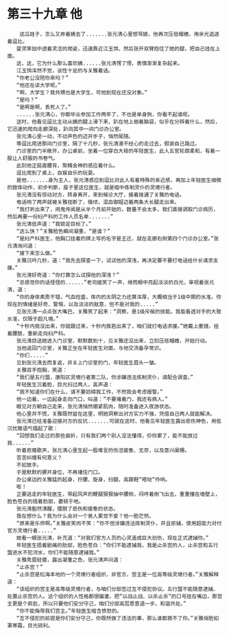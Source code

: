# 第三十九章 他
        这瓜娃子，怎么又奔着姨去了.......张元清心里想骂娘，他再次压低帽檐，用余光追逐着逗比。
       婴灵笨拙中透着灵活的爬姿，迅速靠近江玉饵，然后张开双臂抱住了她的腿，把自己挂在上面。
       这，这，它为什么那么喜欢姨......张元清愣了愣，表情渐渐复杂起来。
       江玉饵浑然不觉，谈性十足的与关雅着话。
       “你老公没陪你来吗？”
       “他还在读大学呢。”
       “啊，大学生？我外甥也是大学生，可他到现在还没对象。”
       “是吗？”
       “是啊是啊，丢死人了。”
       ......张元清心，你都毕业参加工作两年了，不也是单身狗，你看不起谁呢。
       这时，他看见逗比主动从姨的腿上滑下来，趴在地上翘着脑袋，似乎在分辨着什么，然后，它迅速的爬向走廊深处，趴向其中一间门诊办公室。
       张元清心里一动，不动声色的迈开步子，悄然尾随。
       等逗比爬进那间门诊室，隔了十几秒，张元清漫不经心的走过去，假装自己路过。
       门诊室的门半敞开，办公桌前，坐着一位穿白大褂的年轻医生，此人五官轮廓柔和，有着一股让人舒服的书卷气。
       此刻他正挺直腰背，聚精会神的感应着什么。
       逗比爬到了桌上，自娱自乐的玩耍。
       是他.......身为主人，张元清感应到逗比对此人有着特殊的亲近感，再加上年轻医生细微的肢体动作，初步判断，屋子里这位医生，就是暗中炼制灵仆的灵境行者。
       张元清没有惊动对方，转身离开，来到候诊大厅，接着拨通了关雅的电话。
       电话响了两声就被关雅挂断了，俄顷，混血御姐迈着两条大长腿走出来。
       “我打听出来了，闹鬼传闻是从半个月前开始的，数量不会太多，我们直接调取门诊病历，然后再要一份妇产科的工作人员名单.......”
       张元清低声道：“我锁定目标了。”
       “这么快？”关雅脸色瞬间凝重，“是谁？”
       “是妇产科医生，他胸口挂着的牌上写的名字是王迁，就在走廊右侧第四个门诊办公室。”张元清询问道：
       “接下来怎么做。”
       关雅沉吟几秒，道：“我先去探查一下，试试他的深浅，再决定要不要打电话给什长请求支援。”
       张元清好奇道：“你打算怎么试探他的深浅？”
       “总感觉你的话怪怪的......”老司姬笑了一声，继而眼中亮起淡淡的白光，审视着张元清，道：
       “你的身体素质不错，气血旺盛，体内的太阴之力还算浑厚，大概相当于1级中期的水准。你现在的情绪是好奇、警惕，以及淡淡的敌意，但不是对我的.....”
       见张元清一点点张大嘴巴，关雅笑了起来：“洞察，是1级斥候的技能。我能看透对手的大致水准，仅限于超凡境。”
       “十秒内我没出来，你就跟过来，十秒内我若出来了，咱们就打电话求援。”她戴上墨镜，扭着腰肢，重新走向妇产科。
       张元清目送她进入门诊室，默默数到十，见关雅还没出来，立刻压低帽檐，开始行动。
       当他返回门诊室，关雅正坐在年轻医生对面，与他交流备孕常识。
       “你们.....”
       见到张元清去而复返，并关上门诊室的门，年轻医生眉头一皱。
       关雅双手抱胸，笑道：
       “我们是五行盟，康阳区灵境行者第二队，你涉嫌违法炼制灵仆，请配合调查。”
       年轻医生沉着脸，目光扫过两人，高声道：
       “我不知道你们在什么，请不要妨碍我工作，不然我会考虑报警。”
       他一边着，一边起身走向门口，叫道：“不要堵着门，我还有病人。”
       眼见对方朝自己走来，张元清悄然绷紧肌肉，随时准备进入夜游状态。
       他心里并不慌，关雅既然留在这里，明她洞察出对方实力不强，凭借自己两人就能解决。
       张元清已经准备迎接对方的反抗.......可就在这时，他看见年轻医生露出悲伤神色，用低沉忧赡语气唱起了歌：
       “回想我们走过的那些曲折，只有我们两个别人没法懂得，伱你累了，能不能放过我......”
       听着悲赡歌声，张元清心里生起一股难言的伤涪疲惫、无奈，以及意兴阑珊。
       苦苦纠缠有何意义？
       不如放手。
       于是默默的挪开身位，不再堵住门口。
       办公桌边的关雅猛的起身，拧腰、旋身，扫腿，高跟鞋“嗒哒”作响。
       嘭！
       正要逃走的年轻医生，带起风声的鞭腿狠狠抽中腰侧，闷哼着倒飞出去，重重撞在墙壁上，脸色苍白的捂着肋部，萎顿于地。
       张元清豁然清醒，摆脱了悲伤和疲惫的状态。
       我在想什么？我为什么会对一个男人累觉不爱？他一脸茫然。
       “原来是乐师啊。”关雅皮笑肉不笑：“你不但涉嫌违法炼制灵仆，并且拒捕，使用超能力对付官方灵境行者.....”
       她看一眼张元清，补充道：“对我们官方人员的心灵造成巨大创伤，现在正式逮捕你。”
       年轻医生捂着剧痛的肋部，脸色苍白：“你们不能逮捕我，我是止杀宫的人，止杀宫和五行盟进水不犯河水，你们不能随意逮捕我。”
       关雅秀眉轻蹙，露出凝重之色，张元清声问道：
       “止杀宫？”
       “止杀宫是松海本地的一个灵境行者组织，非官方，宫主是一位高等级灵境行者。”关雅解释道：
       “该组织的宫主是高等级灵境行者，与咱们分部签过互不侵犯协议。五行盟不能随意逮捕、处置止杀宫的人。这个组织的人性格都很偏激，把“以战止战、以杀止杀”的口号挂在嘴边，那宫主更是个疯批，所以只要他们安分守己，咱们分部高层愿意退一步，和谐共处。”
       “你不能侮辱我们宫主。”年轻医生暗含愤怒的。
       “互不侵犯的前提是你们安分守己，你既然做了违法的事，那么谁都救不了你。”关雅俏脸如罩寒霜，目光锐利。